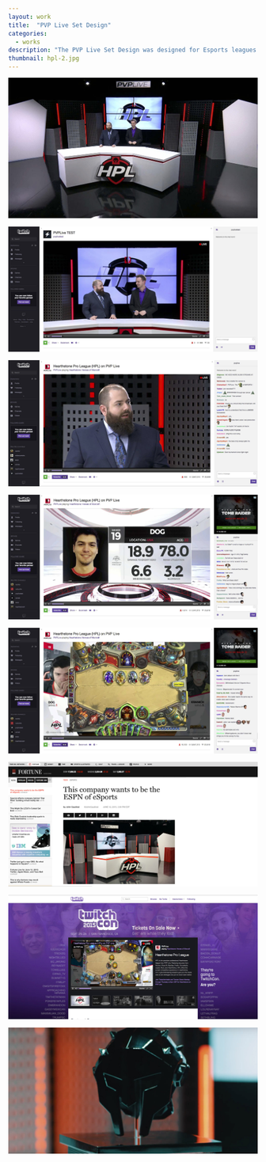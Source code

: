 ```yaml
---
layout: work
title:  "PVP Live Set Design"
categories:
  - works
description: "The PVP Live Set Design was designed for Esports leagues. The production was aimed to be clean & professional with efforts to legitimize Esports in the marketplace. Working along side with Kevin Healy and Diesel Displays, the desk was designed to be the main focus while utilizing design and light in the background as supporting elements."
thumbnail: hpl-2.jpg
---
```


![PVP Live Set Design](/img/hpl-2.jpg)

![PVP Live Set Design](/img/hpl-1.jpg)

![PVP Live Set Design](/img/hpl-3.jpg)

<!-- ![](/img/unfinished-set-design.jpg) -->

<!-- ![PVP Live Set Design](/img/hpl-4.jpg) -->

![PVP Live Set Design](/img/hpl-5.jpg)

![PVP Live Set Design](/img/hpl-6.jpg)

<!-- ![PVP Live Set Design](/img/hpl-7.jpg) -->

![PVP Live Set Design](/img/hpl-8.jpg)

![PVP Live Set Design](/img/hpl-9.jpg)

![PVP Live Set Design](/img/hpl-10.jpg)
